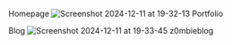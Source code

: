 Homepage
![Screenshot 2024-12-11 at 19-32-13 Portfolio](https://github.com/user-attachments/assets/62fdf1ad-df16-42d8-86bb-928b010d7a5d)

Blog
![Screenshot 2024-12-11 at 19-33-45 z0mbieblog](https://github.com/user-attachments/assets/66bfd101-fec1-4ede-861f-194bf11ff74d)
